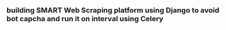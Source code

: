 ### building **SMART** Web Scraping platform using Django to avoid bot capcha and run it on interval using Celery